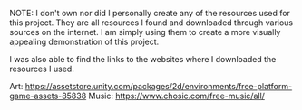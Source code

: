 NOTE: 
I don't own nor did I personally create any of the resources used for this project. 
They are all resources I found and downloaded through various sources on the internet. 
I am simply using them to create a more visually appealing demonstration of this project.

I was also able to find the links to the websites where I downloaded the resources I used.

Art: https://assetstore.unity.com/packages/2d/environments/free-platform-game-assets-85838
Music: https://www.chosic.com/free-music/all/
